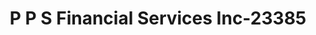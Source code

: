 ---
f_zip-code: 52402
f_state-code: IA
title: P P S Financial Services Inc-23385
f_phone: 319-861-3500
f_city-only: Cedar Rapids
f_address: 1508 1St Ave Ne Cedar Rapids
f_location-unique-id: '23385'
slug: p-p-s-financial-services-inc-23385
updated-on: '2024-05-30T13:46:58.046Z'
created-on: '2024-05-30T13:36:59.803Z'
published-on: '2024-05-30T13:54:32.469Z'
f_city-state: cms/city/cedar-rapids-ia.md
f_company: cms/company/p-p-s-financial-services-inc.md
f_state: cms/state/iowa.md
layout: '[payday-loan].html'
tags: payday-loan
---